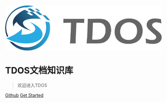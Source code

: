 ![logo](../img/favicon-big.png)

# TDOS文档知识库

> 欢迎进入TDOS


[Github](https://github.com/TrustedDataFramework)
[Get Started](README.md)